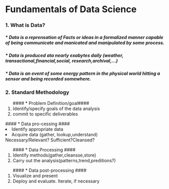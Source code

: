 # Fundamentals of Data Science #
### 1. What is Data? ###
##### * Data is a reprensation of Facts or ideas in a formalized manner capable of being communicate and manicated and manipulated by some process. #####
##### * Data is produced ata nearly exabytes daily (weather, transactional,financial,social, research,archival,...) ##### 
##### * Data is an event of some energy pattern in the physical world hitting a sensor and being recorded somewhere. #####

### 2. Standard Methodology ###
<ol>#### * Problem Definition/goal####
  <li>Identify/specify goals of the data analysis</li>
  <li>commit to specific deliverables</li>
</ol>#### * Data pro-cessing ####
  <li> Identify appropriate data</li>
  <li> Acquire data (gather, lookup,understand)<br> Necessary/Relevant? Sufficient?Cleansed?</li>
</ol>
<ol>#### * Data Processing ####
  <li>Identify methods(gather,cleansse,store)</li>
  <li>Carry out the analysis(patterns,trend,preditions?)</li>
</ol>
<ol> #### * Data post-processing ####
    <li>Visualize and present</li>
    <li>Deploy and evaluate. Iterate, if necessary</li>
</ol>
    
   

    



